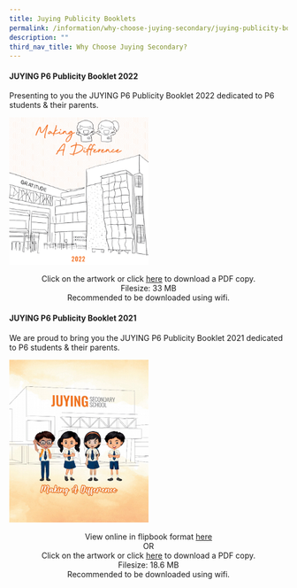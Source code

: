 ```yaml
---
title: Juying Publicity Booklets
permalink: /information/why-choose-juying-secondary/juying-publicity-booklets/
description: ""
third_nav_title: Why Choose Juying Secondary?
---
```

<h4><strong>JUYING P6 Publicity Booklet 2022</strong></h4>
<p>Presenting to you the JUYING P6 Publicity Booklet 2022 dedicated to P6 students &amp; their parents.</p>
<a href="https://drive.google.com/file/d/1qJiddPdq2slbKnMil0-A9lvfmxVTAbq1/view?usp=share_link"><img style="width: 50%;" src="/images/jpb1.png"></a>
<p style="text-align: center;">Click on the artwork or click&nbsp;<u><a href="https://drive.google.com/file/d/1qJiddPdq2slbKnMil0-A9lvfmxVTAbq1/view?usp=share_link" target="_blank" rel="noopener">here</a></u> to download a PDF copy.<br />Filesize: 33 MB<br />Recommended to be downloaded using wifi.</p>
<h4><strong>JUYING P6 Publicity Booklet 2021</strong></h4>
<p>We are proud to bring you the JUYING P6 Publicity Booklet 2021 dedicated to P6 students &amp; their parents.</p>
<a href="https://drive.google.com/file/d/1Us7UnxBz5gUzOo9R7exS21WHTiEIaBr1/view?usp=sharing"><img style="width: 50%;" src="/images/jpb2.jpeg"></a>
<p style="text-align: center;">View online in flipbook format&nbsp;<a href="https://online.fliphtml5.com/imxpa/jhrz/#p=36" target="_blank" rel="noopener">here</a><br />OR<br />Click on the artwork or click&nbsp;<u><a href="https://drive.google.com/file/d/1Us7UnxBz5gUzOo9R7exS21WHTiEIaBr1/view?usp=sharing" target="_blank" rel="noopener">here</a></u> to download a PDF copy.<br />Filesize: 18.6 MB<br />Recommended to be downloaded using wifi.</p>